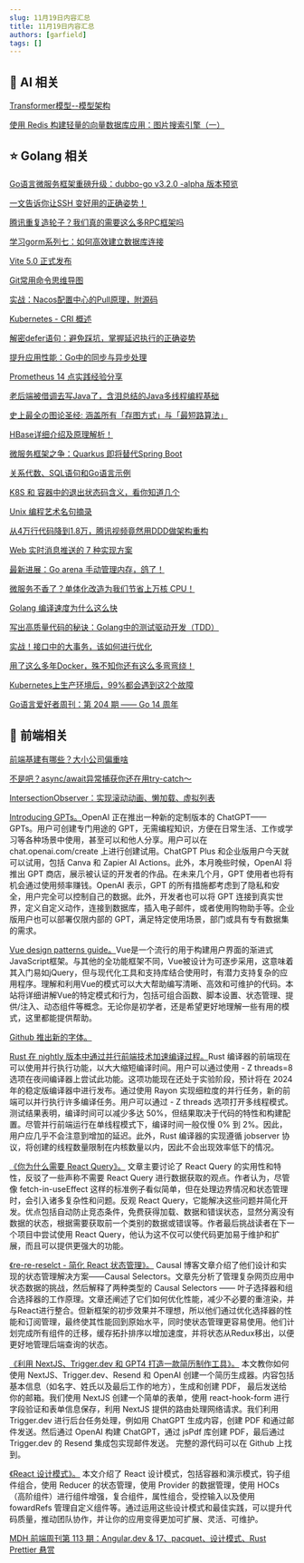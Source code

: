 ```yaml
---
slug: 11月19日内容汇总
title: 11月19日内容汇总
authors: [garfield]
tags: []
---
```


## 🌟 AI 相关

[Transformer模型--模型架构](https://mp.weixin.qq.com/s/_B1oAej4NRojeA0ocytduA)

[使用 Redis 构建轻量的向量数据库应用：图片搜索引擎（一）](https://mp.weixin.qq.com/s/6nLhgwsUgH3CT31ADAnNOw)

## ⭐️ Golang 相关

[Go语言微服务框架重磅升级：dubbo-go v3.2.0 -alpha 版本预览](https://mp.weixin.qq.com/s/515zqg_cGkqh4rtDd1PaOA)

[一文告诉你让SSH 变好用的正确姿势！](https://mp.weixin.qq.com/s/mjT3EFP6dr4SQa7Mw2whwQ)

[腾讯重复造轮子？我们真的需要这么多RPC框架吗](https://mp.weixin.qq.com/s/8ka62uHUk2ejyYKpIvpcSQ)

[学习gorm系列七：如何高效建立数据库连接](https://mp.weixin.qq.com/s/n-HAxTXdwbMvEkhjez06_Q)

[Vite 5.0 正式发布](https://mp.weixin.qq.com/s/7jX6RI5wc0bONDnmEbbMrA)

[Git常用命令思维导图](https://mp.weixin.qq.com/s/Qv4MRF1pMkS9kT28QDjtaw)

[实战：Nacos配置中心的Pull原理，附源码](https://mp.weixin.qq.com/s/uyUi7P50OtPwQmlaDWaxqg)

[Kubernetes - CRI 概述](https://mp.weixin.qq.com/s/GgReNxcd6phFQXlp7cWgDg)

[解密defer语句：避免踩坑，掌握延迟执行的正确姿势](https://mp.weixin.qq.com/s/4DjoNqXkOdhvlb9mVfQqcA)

[提升应用性能：Go中的同步与异步处理](https://mp.weixin.qq.com/s/LS1rAFDSZbzDF5MBG77ojA)

[Prometheus 14 点实践经验分享](https://mp.weixin.qq.com/s/z2IVP26swYaTeiPTeOMoQw)

[老后端被借调去写Java了，含泪总结的Java多线程编程基础](https://mp.weixin.qq.com/s/CRlHOV-8dHbcgOUl1z0Phg)

[史上最全の图论圣经: 涵盖所有「存图方式」与「最短路算法」](https://mp.weixin.qq.com/s/wnRQ_9CckAmlQaAjo7q_0w)

[HBase详细介绍及原理解析！](https://mp.weixin.qq.com/s/VKZbRbXeA6MfvZQYnEX3zQ)

[微服务框架之争：Quarkus 即将替代Spring Boot](https://mp.weixin.qq.com/s/kPr1HcCd_kAwZrDJiHssDQ)

[关系代数、SQL语句和Go语言示例](https://mp.weixin.qq.com/s/rTMYq5Od4I7AxNI79Fp1nA)

[K8S 和 容器中的退出状态码含义，看你知道几个](https://mp.weixin.qq.com/s/zNyHC-QTqQ0ExCVYfgaC8A)

[Unix 编程艺术名句摘录](https://mp.weixin.qq.com/s/aeTAEh5f1uvm2x6qTt2WzQ)

[从4万行代码降到1.8万，腾讯视频竟然用DDD做架构重构](https://mp.weixin.qq.com/s/DK3YM3umDfuEIvX77DHdHA)

[Web 实时消息推送的 7 种实现方案](https://mp.weixin.qq.com/s/nD4VVzr29i_hTmbMgQ_I0w)

[最新进展：Go arena 手动管理内存，鸽了！](https://mp.weixin.qq.com/s/nygLC4o0cmxjo84xXMif2A)

[微服务不香了？单体化改造为我们节省上万核 CPU！](https://mp.weixin.qq.com/s/4-F0rM1KpvIpUm4CY78PMA)

[Golang 编译速度为什么这么快](https://mp.weixin.qq.com/s/OGottKqNU6iEGfPoFdEsKA)

[写出高质量代码的秘诀：Golang中的测试驱动开发（TDD）](https://mp.weixin.qq.com/s/pyJYEYyhcRsUOYzGvv_NTw)

[实战！接口中的大事务，该如何进行优化](https://mp.weixin.qq.com/s/pLMVzx06h1ZMTfF8YOJVJQ)

[用了这么多年Docker，殊不知你还有这么多弯弯绕！](https://mp.weixin.qq.com/s/zptQWV-iqrhEU1U4UFTqrg)

[Kubernetes上生产环境后，99%都会遇到这2个故障](https://mp.weixin.qq.com/s/2v5xS_FQI0HQLCkCzn_waA)

[Go语言爱好者周刊：第 204 期 —— Go 14 周年](https://mp.weixin.qq.com/s/KCxwi4FBBrS4r6_kDNi9QA)

## 📒 前端相关

[前端基建有哪些？大小公司偏重啥](https://mp.weixin.qq.com/s/3o4xUUxH5_mIxlYqX2PD6Q)

[不是吧？async/await异常捕获你还在用try-catch～](https://mp.weixin.qq.com/s/9xcccPM-cGlRaUAGX59Ypg)

[IntersectionObserver：实现滚动动画、懒加载、虚拟列表](https://mp.weixin.qq.com/s/cEFKb1jQJSUHzZX7Jm2WRg)

[Introducing GPTs。](https://openai.com/blog/introducing-gpts)OpenAI 正在推出一种新的定制版本的 ChatGPT—— GPTs。用户可创建专门用途的 GPT，无需编程知识，方便在日常生活、工作或学习等各种场景中使用，甚至可以和他人分享。用户可以在 chat.openai.com/create 上进行创建试用。ChatGPT Plus 和企业版用户今天就可以试用，包括 Canva 和 Zapier AI Actions。此外，本月晚些时候，OpenAI 将推出 GPT 商店，展示被认证的开发者的作品。在未来几个月，GPT 使用者也将有机会通过使用频率赚钱。OpenAI 表示，GPT 的所有措施都考虑到了隐私和安全，用户完全可以控制自己的数据。此外，开发者也可以将 GPT 连接到真实世界，定义自定义动作，连接到数据库，插入电子邮件，或者使用购物助手等。企业版用户也可以部署仅限内部的 GPT，满足特定使用场景，部门或具有专有数据集的需求。

[Vue design patterns guide。](https://www.patterns.dev/vue)Vue是一个流行的用于构建用户界面的渐进式JavaScript框架。与其他的全功能框架不同，Vue被设计为可逐步采用，这意味着其入门易如jQuery，但与现代化工具和支持库结合使用时，有潜力支持复杂的应用程序。理解和利用Vue的模式可以大大帮助编写清晰、高效和可维护的代码。本站将详细讲解Vue的特定模式和行为，包括可组合函数、脚本设置、状态管理、提供/注入、动态组件等概念。无论你是初学者，还是希望更好地理解一些有用的模式，这里都能提供帮助。

[Github 推出新的字体。](https://monaspace.githubnext.com/)

[Rust 在 nightly 版本中通过并行前端技术加速编译过程。](https://blog.rust-lang.org/2023/11/09/parallel-rustc.html)Rust 编译器的前端现在可以使用并行执行功能，以大大缩短编译时间。用户可以通过使用 - Z threads=8 选项在夜间编译器上尝试此功能。这项功能现在还处于实验阶段，预计将在 2024 年的稳定版编译器中进行发布。通过使用 Rayon 实现细粒度的并行任务，新的前端可以并行执行许多编译任务。用户可以通过 - Z threads 选项打开多线程模式。测试结果表明，编译时间可以减少多达 50%，但结果取决于代码的特性和构建配置。尽管并行前端运行在单线程模式下，编译时间一般仅慢 0% 到 2%。因此，用户应几乎不会注意到增加的延迟。此外，Rust 编译器的实现遵循 jobserver 协议，将创建的线程数量限制在内核数量以内，因此不会出现效率低下的情况。

[《你为什么需要 React Query》。](https://tkdodo.eu/blog/why-you-want-react-query) 文章主要讨论了 React Query 的实用性和特性，反驳了一些声称不需要 React Query 进行数据获取的观点。作者认为，尽管像 fetch-in-useEffect 这样的标准例子看似简单，但在处理边界情况和状态管理时，会引入诸多复杂性和问题。反观 React Query，它能解决这些问题并简化开发。优点包括自动防止竞态条件，免费获得加载、数据和错误状态，显然分离没有数据的状态，根据需要获取前一个类别的数据或错误等。作者最后挑战读者在下一个项目中尝试使用 React Query，他认为这不仅可以使代码更加易于维护和扩展，而且可以提供更强大的功能。

[《re-re-reselct - 简化 React 状态管理》。](https://causal.app/blog/re-re-reselect) Causal 博客文章介绍了他们设计和实现的状态管理解决方案——Causal Selectors。文章先分析了管理复杂网页应用中状态数据的挑战，然后解释了两种类型的 Causal Selectors —— 叶子选择器和组合选择器的工作原理。文章还阐述了它们如何优化性能，减少不必要的重渲染，并与React进行整合。但新框架的初步效果并不理想，所以他们通过优化选择器的性能和订阅管理，最终使其性能回到原始水平，同时使状态管理更容易使用。他们计划完成所有组件的迁移，缓存拓扑排序以增加速度，并将状态从Redux移出，以便更好地管理后端查询的状态。

[《利用 NextJS、Trigger.dev 和 GPT4 打造一款简历制作工具》。](https://dev.to/triggerdotdev/creating-a-resume-builder-with-nextjs-triggerdev-and-gpt4-4gmf) 本文教你如何使用 NextJS、Trigger.dev、Resend 和 OpenAI 创建一个简历生成器。内容包括基本信息（如名字、姓氏以及最后工作的地方），生成和创建 PDF， 最后发送给你的邮箱。我们使用 NextJS 创建一个简单的表单，使用 react-hook-form 进行字段验证和表单信息保存，利用 NextJS 提供的路由处理网络请求。我们利用 Trigger.dev 进行后台任务处理，例如用 ChatGPT 生成内容，创建 PDF 和通过邮件发送。然后通过 OpenAI 构建 ChatGPT，通过 jsPdf 库创建 PDF，最后通过 Trigger.dev 的 Resend 集成包实现邮件发送。 完整的源代码可以在 Github 上找到。

[《React 设计模式》。](https://dev.to/refine/react-design-patterns-230o) 本文介绍了 React 设计模式，包括容器和演示模式，钩子组件组合，使用 Reducer 的状态管理，使用 Provider 的数据管理，使用 HOCs（高阶组件）进行组件增强，复合组件，属性组合，受控输入以及使用 fowardRefs 管理自定义组件等。通过运用这些设计模式和最佳实践，可以提升代码质量，推动团队协作，并让你的应用变得更加可扩展、灵活、可维护。

[MDH 前端周刊第 113 期：Angular.dev & 17、pacquet、设计模式、Rust Prettier 悬赏](https://mdhweekly.com/weekly/issue-0113)
